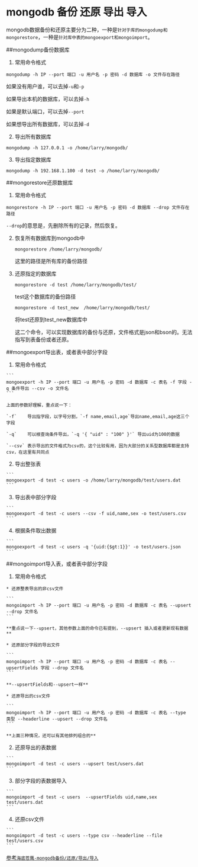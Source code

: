# mongodb 备份 还原 导出 导入

mongodb数据备份和还原主要分为二种，一种是`针对于库的mongodump和mongorestore`，一种是`针对库中表的mongoexport和mongoimport`。

##mongodump备份数据库

1. 常用命令格式

  ```
  mongodump -h IP --port 端口 -u 用户名 -p 密码 -d 数据库 -o 文件存在路径
  ```
  
  如果没有用户谁，可以去掉`-u`和`-p`
  
  如果导出本机的数据库，可以去掉`-h`
  
  如果是默认端口，可以去掉`--port`
  
  如果想导出所有数据库，可以去掉`-d`

2. 导出所有数据库

  ```
  mongodump -h 127.0.0.1 -o /home/larry/mongodb/
  ```

3. 导出指定数据库
 
  ```
  mongodump -h 192.168.1.100 -d test -o /home/larry/mongodb/
  ```

##mongorestore还原数据库

 1. 常用命令格式
 
  ```
  mongorestore -h IP --port 端口 -u 用户名 -p 密码 -d 数据库 --drop 文件存在路径
  ```
     
  `--drop`的意思是，先删除所有的记录，然后恢复。

 2. 恢复所有数据库到mongodb中
    
    ```
    mongorestore /home/larry/mongodb/
    ```

    这里的路径是所有库的备份路径

 3. 还原指定的数据库
  
    ```
    mongorestore -d test /home/larry/mongodb/test/
    ```
    
    test这个数据库的备份路径

    ```
    mongorestore -d test_new  /home/larry/mongodb/test/
    ```
    
    将test还原到test_new数据库中
    
    这二个命令，可以实现数据库的备份与还原，文件格式是json和bson的。无法指写到表备份或者还原。
    
##mongoexport导出表，或者表中部分字段

  1. 常用命令格式
  
    ```
    mongoexport -h IP --port 端口 -u 用户名 -p 密码 -d 数据库 -c 表名 -f 字段 -q 条件导出 --csv -o 文件名
    ```

    上面的参数好理解，重点说一下：
    
    `-f`    导出指字段，以字号分割，`-f name,email,age`导出name,email,age这三个字段
    
    `-q`    可以根查询条件导出，`-q '{ "uid" : "100" }'` 导出uid为100的数据
    
    `--csv` 表示导出的文件格式为csv的，这个比较有用，因为大部分的关系型数据库都是支持csv，在这里有共同点
    
  2. 导出整张表
  
    ```
    mongoexport -d test -c users -o /home/larry/mongodb/test/users.dat
    ```
    
  3. 导出表中部分字段
   
    ```
    mongoexport -d test -c users --csv -f uid,name,sex -o test/users.csv
    ```
  
  4. 根据条件取出数据
  
    ```
    mongoexport -d test -c users -q '{uid:{$gt:1}}' -o test/users.json
    ```

##mongoimport导入表，或者表中部分字段

  1. 常用命令格式
     
    * 还原整表导出的非csv文件
  
    ```
    mongoimport -h IP --port 端口 -u 用户名 -p 密码 -d 数据库 -c 表名 --upsert --drop 文件名
    ```
     
    **重点说一下--upsert，其他参数上面的命令已有提到，--upsert 插入或者更新现有数据**

    * 还原部分字段的导出文件
    
    ```
    mongoimport -h IP --port 端口 -u 用户名 -p 密码 -d 数据库 -c 表名 --upsertFields 字段 --drop 文件名
    ```
    
    **--upsertFields和--upsert一样**

    * 还原导出的csv文件
    
    ```
    mongoimport -h IP --port 端口 -u 用户名 -p 密码 -d 数据库 -c 表名 --type 类型 --headerline --upsert --drop 文件名
    ```
     
    **上面三种情况，还可以有其他排列组合的**
  
  2. 还原导出的表数据
  
    ```
    mongoimport -d test -c users --upsert test/users.dat
    ```

  3. 部分字段的表数据导入
  
    ```
    mongoimport -d test -c users  --upsertFields uid,name,sex  test/users.dat
    ```

  4. 还原csv文件
  
    ```
    mongoimport -d test -c users --type csv --headerline --file test/users.csv
    ```



[参考`海底苍鹰-mongodb备份/还原/导出/导入`](http://blog.51yip.com/nosql/1573.html)
